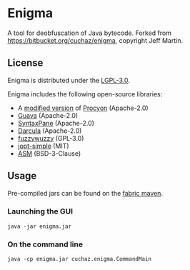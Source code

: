 # Enigma

A tool for deobfuscation of Java bytecode. Forked from <https://bitbucket.org/cuchaz/enigma>, copyright Jeff Martin.

## License

Enigma is distributed under the [LGPL-3.0](LICENSE).

Enigma includes the following open-source libraries:
 - A [modified version](https://github.com/FabricMC/procyon) of [Procyon](https://bitbucket.org/mstrobel/procyon) (Apache-2.0)
 - [Guava](https://github.com/google/guava) (Apache-2.0)
 - [SyntaxPane](https://github.com/Sciss/SyntaxPane) (Apache-2.0)
 - [Darcula](https://github.com/bulenkov/Darcula) (Apache-2.0)
 - [fuzzywuzzy](https://github.com/xdrop/fuzzywuzzy/) (GPL-3.0)
 - [jopt-simple](https://github.com/jopt-simple/jopt-simple) (MIT)
 - [ASM](https://asm.ow2.io/) (BSD-3-Clause)

## Usage

Pre-compiled jars can be found on the [fabric maven](https://maven.fabricmc.net/cuchaz/enigma/).

### Launching the GUI

`java -jar enigma.jar`

### On the command line

`java -cp enigma.jar cuchaz.enigma.CommandMain`
